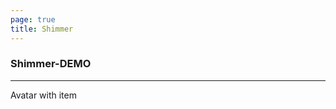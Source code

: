 ```yaml
---
page: true
title: Shimmer
--- 
```

### Shimmer-DEMO
--- 

Avatar with item

<div>
<ClientOnly>
<fv-Shimmer style="height: auto;">
    <div style="width: 100%; height: 100%; display: flex; flex-direction: column;">
        <div v-for="(item, index) in 5" :key="index" style="margin-top: 5px; display: flex; align-items: center;">
            <div class="sample" style="width: 35px; height: 35px; border-radius: 50%;"></div>
            <div class="sample" style="width: 80%; margin-left: 15px;"></div>
        </div>
    </div>
</fv-Shimmer>
</ClientOnly>
</div>

```vue
<fv-Shimmer style="height: auto;">
    <div style="width: 100%; height: 100%; display: flex; flex-direction: column;">
        <div v-for="(item, index) in 5" :key="index" style="margin-top: 5px; display: flex; align-items: center;">
            <div class="sample" style="width: 35px; height: 35px; border-radius: 50%;"></div>
            <div class="sample" style="width: 80%; margin-left: 15px;"></div>
        </div>
    </div>
</fv-Shimmer>
```

List items

<div>
    
<ClientOnly>
<fv-Shimmer style="height: auto;">
    <div style="width: 100%; height: 100%; display: flex; flex-direction: column;">
        <div v-for="(item, index) in 3" :key="index" style="margin-top: 5px; display: flex; align-items: center;">
            <div class="sample" style="width: 80%; height: 15px;" :style="{width: `${100 - index * 10}%`}"></div>
        </div>
    </div>
</fv-Shimmer>
</ClientOnly>
</div>

```vue
<fv-Shimmer style="height: auto;">
    <div style="width: 100%; height: 100%; display: flex; flex-direction: column;">
        <div v-for="(item, index) in 3" :key="index" style="margin-top: 5px; display: flex; align-items: center;">
            <div class="sample" style="width: 80%; height: 15px;" :style="{width: `${100 - index * 10}%`}"></div>
        </div>
    </div>
</fv-Shimmer>
```

List items with two column

<div>
    
<ClientOnly>
<fv-Shimmer style="height: auto;">
    <div style="width: 100%; height: 100%; display: flex; flex-direction: column;">
        <div v-for="(item, index) in 3" :key="index" style="margin-top: 5px; display: flex; align-items: center;">
            <div class="sample" style="width: 80%; height: 15px;" :style="{width: `${50 - index * 10}%`}"></div>
            <div class="sample" style="width: 80%; height: 15px; margin-left: 15px;" :style="{width: `${50 - index * 10}%`}"></div>
        </div>
    </div>
</fv-Shimmer>
</ClientOnly>
</div>

```vue
<fv-Shimmer style="height: auto;">
    <div style="width: 100%; height: 100%; display: flex; flex-direction: column;">
        <div v-for="(item, index) in 3" :key="index" style="margin-top: 5px; display: flex; align-items: center;">
            <div class="sample" style="width: 80%; height: 15px;" :style="{width: `${50 - index * 10}%`}"></div>
            <div class="sample" style="width: 80%; height: 15px; margin-left: 15px;" :style="{width: `${50 - index * 10}%`}"></div>
        </div>
    </div>
</fv-Shimmer>
```

### Shimmer-Dark Theme
--- 

Avatar with item

<div style="background: black;">
    
<ClientOnly>
<fv-Shimmer theme="dark" style="height: auto;">
    <div style="width: 100%; height: 100%; display: flex; flex-direction: column;">
        <div v-for="(item, index) in 5" :key="index" style="margin-top: 5px; display: flex; align-items: center;">
            <div class="sample" style="width: 35px; height: 35px; border-radius: 50%;"></div>
            <div class="sample" style="width: 80%; margin-left: 15px;"></div>
        </div>
    </div>
</fv-Shimmer>
</ClientOnly>
</div>

```vue
<fv-Shimmer theme="dark" style="height: auto;">
    <div style="width: 100%; height: 100%; display: flex; flex-direction: column;">
        <div v-for="(item, index) in 5" :key="index" style="margin-top: 5px; display: flex; align-items: center;">
            <div class="sample" style="width: 35px; height: 35px; border-radius: 50%;"></div>
            <div class="sample" style="width: 80%; margin-left: 15px;"></div>
        </div>
    </div>
</fv-Shimmer>
```

List items

<div style="background: black;">
    
<ClientOnly>
<fv-Shimmer theme="dark" style="height: auto;">
    <div style="width: 100%; height: 100%; display: flex; flex-direction: column;">
        <div v-for="(item, index) in 3" :key="index" style="margin-top: 5px; display: flex; align-items: center;">
            <div class="sample" style="width: 80%; height: 15px;" :style="{width: `${100 - index * 10}%`}"></div>
        </div>
    </div>
</fv-Shimmer>
</ClientOnly>
</div>

```vue
<fv-Shimmer theme="dark" style="height: auto;">
    <div style="width: 100%; height: 100%; display: flex; flex-direction: column;">
        <div v-for="(item, index) in 3" :key="index" style="margin-top: 5px; display: flex; align-items: center;">
            <div class="sample" style="width: 80%; height: 15px;" :style="{width: `${100 - index * 10}%`}"></div>
        </div>
    </div>
</fv-Shimmer>
```

List items with two column

<div style="background: black;">
    
<ClientOnly>
<fv-Shimmer theme="dark" style="height: auto;">
    <div style="width: 100%; height: 100%; display: flex; flex-direction: column;">
        <div v-for="(item, index) in 3" :key="index" style="margin-top: 5px; display: flex; align-items: center;">
            <div class="sample" style="width: 80%; height: 15px;" :style="{width: `${50 - index * 10}%`}"></div>
            <div class="sample" style="width: 80%; height: 15px; margin-left: 15px;" :style="{width: `${50 - index * 10}%`}"></div>
        </div>
    </div>
</fv-Shimmer>
</ClientOnly>
</div>

```vue
<fv-Shimmer theme="dark" style="height: auto;">
    <div style="width: 100%; height: 100%; display: flex; flex-direction: column;">
        <div v-for="(item, index) in 3" :key="index" style="margin-top: 5px; display: flex; align-items: center;">
            <div class="sample" style="width: 80%; height: 15px;" :style="{width: `${50 - index * 10}%`}"></div>
            <div class="sample" style="width: 80%; height: 15px; margin-left: 15px;" :style="{width: `${50 - index * 10}%`}"></div>
        </div>
    </div>
</fv-Shimmer>
```



### Propoties
---
| 属性(attr) |             类型(type)             | 必填(required) | 默认值(default) | 说明(statement) |
|:----------:|:----------------------------------:|:--------------:|:---------------:|:---------------:|
|     theme     | String |       No       |     system      |       主题样式, 包含`light`, `dark`, `system`, `custom`几种样式              |

### Slot
---
1. Default

默认样式为:

```vue
<div class="sample"></div>
```

自定义`Shimmer`内容时, 将要呈现Skeleton效果的元素加上`sample`类.

```javascript
<fv-shimmer>
    <div class="sample"></div>
</fv-shimmer>
```